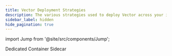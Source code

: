 ```yaml
---
title: Vector Deployment Strategies
description: The various strategies used to deploy Vector across your infrastructure.
sidebar_label: hidden
hide_pagination: true
---
```


import Jump from '@site/src/components/Jump';

<Jump to="/docs/setup/deployment/strategies/dedicated-container/">Dedicated Container</Jump>
<Jump to="/docs/setup/deployment/strategies/sidecar/">Sidecar</Jump>



